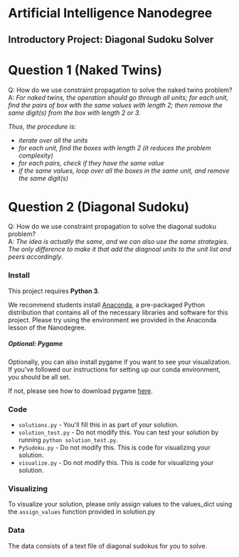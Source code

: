 # Artificial Intelligence Nanodegree
## Introductory Project: Diagonal Sudoku Solver

# Question 1 (Naked Twins)
Q: How do we use constraint propagation to solve the naked twins problem?  
A: *For naked twins, the operation should go through all units; for each unit, find the pairs of box with the same values with length 2; then remove the same digit(s) from the box with length 2 or 3.*

*Thus, the procedure is:*
 
 - *iterate over all the units*
 - *for each unit, find the boxes with length 2 (it reduces the problem complexity)*
 - *for each pairs, check if they have the same value*
 - *if the same values, loop over all the boxes in the same unit, and remove the same digit(s)*

# Question 2 (Diagonal Sudoku)
Q: How do we use constraint propagation to solve the diagonal sudoku problem?  
A: *The idea is actually the same, and we can also use the same strategies. The only difference to make it that add the diagnoal units to the unit list and peers accordingly*.

### Install

This project requires **Python 3**.

We recommend students install [Anaconda](https://www.continuum.io/downloads), a pre-packaged Python distribution that contains all of the necessary libraries and software for this project. 
Please try using the environment we provided in the Anaconda lesson of the Nanodegree.

##### Optional: Pygame

Optionally, you can also install pygame if you want to see your visualization. If you've followed our instructions for setting up our conda environment, you should be all set.

If not, please see how to download pygame [here](http://www.pygame.org/download.shtml).

### Code

* `solutions.py` - You'll fill this in as part of your solution.
* `solution_test.py` - Do not modify this. You can test your solution by running `python solution_test.py`.
* `PySudoku.py` - Do not modify this. This is code for visualizing your solution.
* `visualize.py` - Do not modify this. This is code for visualizing your solution.

### Visualizing

To visualize your solution, please only assign values to the values_dict using the ```assign_values``` function provided in solution.py

### Data

The data consists of a text file of diagonal sudokus for you to solve.
